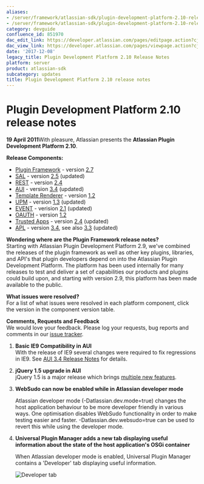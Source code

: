 ```yaml
---
aliases:
- /server/framework/atlassian-sdk/plugin-development-platform-2.10-release-notes-851970.html
- /server/framework/atlassian-sdk/plugin-development-platform-2.10-release-notes-851970.md
category: devguide
confluence_id: 851970
dac_edit_link: https://developer.atlassian.com/pages/editpage.action?cjm=wozere&pageId=851970
dac_view_link: https://developer.atlassian.com/pages/viewpage.action?cjm=wozere&pageId=851970
date: '2017-12-08'
legacy_title: Plugin Development Platform 2.10 Release Notes
platform: server
product: atlassian-sdk
subcategory: updates
title: Plugin Development Platform 2.10 release notes
---
```

# Plugin Development Platform 2.10 release notes

**19 April 2011**With pleasure, Atlassian presents the **Atlassian Plugin Development Platform 2.10**.

**Release Components:**

-   <a href="https://studio.atlassian.com/svn/PLUG/branches/atlassian-plugins-2.7.x" class="external-link">Plugin Framework</a> - version <a href="https://studio.atlassian.com/secure/ReleaseNote.jspa?projectId=10240&version=11993" class="external-link">2.7</a>
-   <a href="https://studio.atlassian.com/svn/SAL/branches/sal-2.5.x/" class="external-link">SAL</a> - version <a href="https://studio.atlassian.com/secure/ReleaseNote.jspa?projectId=10108&version=12367" class="external-link">2.5</a> (updated)
-   <a href="https://studio.atlassian.com/svn/REST/branches/rest-2.4.x/" class="external-link">REST</a> - version <a href="https://studio.atlassian.com/secure/ReleaseNote.jspa?projectId=10292&version=12218" class="external-link">2.4</a>
-   <a href="https://studio.atlassian.com/svn/AJS/branches/auiplugin-3.4.x" class="external-link">AUI</a> - version <a href="https://studio.atlassian.com/secure/ReleaseNote.jspa?projectId=10270&version=12234" class="external-link">3.4</a> (updated)
-   <a href="https://studio.atlassian.com/svn/ATR/branches/atlassian-template-renderer-1.2.x" class="external-link">Template Renderer</a> - version <a href="https://studio.atlassian.com/secure/ReleaseNote.jspa?projectId=10301&version=11243" class="external-link">1.2</a>
-   <a href="https://studio.atlassian.com/svn/UPM/branches/atlassian-universal-plugin-manager-1.3.x" class="external-link">UPM</a> - version <a href="https://studio.atlassian.com/secure/ReleaseNote.jspa?projectId=10360&version=12155" class="external-link">1.3</a> (updated)
-   <a href="https://studio.atlassian.com/svn/EVENT/branches/atlassian-event-2.1.x/" class="external-link">EVENT</a> - verision <a href="https://studio.atlassian.com/secure/ReleaseNote.jspa?projectId=10693&version=12210" class="external-link">2.1</a> (updated)
-   <a href="https://studio.atlassian.com/svn/OAUTH/branches/atlassian-oauth-1.2.x/" class="external-link">OAUTH</a> - version <a href="https://studio.atlassian.com/secure/ReleaseNote.jspa?projectId=10330&version=12125" class="external-link">1.2</a>
-   <a href="https://studio.atlassian.com/svn/TRUST/branches/atlassian-trusted-apps-2.4.x/" class="external-link">Trusted Apps</a> - version <a href="https://studio.atlassian.com/secure/ReleaseNote.jspa?projectId=10110&version=12266" class="external-link">2.4</a> (updated)
-   <a href="https://studio.atlassian.com/svn/APL/branches/applinks-3.4.x" class="external-link">APL</a> - version <a href="https://studio.atlassian.com/secure/ReleaseNote.jspa?projectId=10130&version=12346" class="external-link">3.4</a>, see also <a href="https://studio.atlassian.com/secure/ReleaseNote.jspa?projectId=10130&version=12320" class="external-link">3.3</a> (updated)

**Wondering where are the Plugin Framework release notes?**  
Starting with Atlassian Plugin Development Platform 2.9, we've combined the releases of the plugin framework as well as other key plugins, libraries, and API's that plugin developers depend on into the Atlassian Plugin Development Platform. The platform has been used internally for many releases to test and deliver a set of capabilities our products and plugins could build upon, and starting with version 2.9, this platform has been made available to the public.

**What issues were resolved?**  
For a list of what issues were resolved in each platform component, click the version in the component version table.

**Comments, Requests and Feedback**  
We would love your feedback. Please log your requests, bug reports and comments in our <a href="https://studio.atlassian.com/browse/PLUG" class="external-link">issue tracker</a>.

1.  **Basic IE9 Compatibility in AUI**  
    With the release of IE9 several changes were required to fix regressions in IE9. See [AUI 3.4 Release Notes](https://developer.atlassian.com/display/AUI/AUI+3.4+Release+Notes) for details.

2.  **jQuery 1.5 upgrade in AUI**  
    jQuery 1.5 is a major release which brings <a href="http://blog.jquery.com/2011/01/31/jquery-15-released/" class="external-link">multiple new features</a>.
3.  **WebSudo can now be enabled while in Atlassian developer mode**

    Atlassian developer mode (-Datlassian.dev.mode=true) changes the host application behaviour to be more developer friendly in various ways. One optimisation disables WebSudo functionality in order to make testing easier and faster. -Datlassian.dev.websudo=true can be used to revert this while using the developer mode.

4.  **Universal Plugin Manager adds a new tab displaying useful information about the state of the host application's OSGi container**

    When Atlassian developer mode is enabled, Universal Plugin Manager contains a 'Developer' tab displaying useful information.

    ![Developer tab](/server/framework/atlassian-sdk/images/developer-tab.png)
